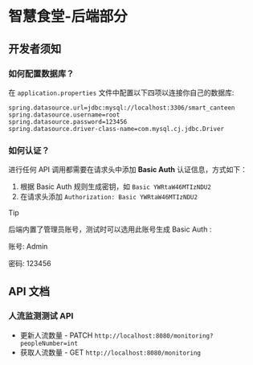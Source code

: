 # 智慧食堂-后端部分

## 开发者须知

### 如何配置数据库？

在 `application.properties` 文件中配置以下四项以连接你自己的数据库:

```properties
spring.datasource.url=jdbc:mysql://localhost:3306/smart_canteen
spring.datasource.username=root
spring.datasource.password=123456
spring.datasource.driver-class-name=com.mysql.cj.jdbc.Driver
```

### 如何认证？

进行任何 API 调用都需要在请求头中添加 **Basic Auth** 认证信息，方式如下：

1. 根据 Basic Auth 规则生成密钥，如 `Basic YWRtaW46MTIzNDU2`
2. 在请求头添加 `Authorization: Basic YWRtaW46MTIzNDU2`

> [!TIP]
> 后端内置了管理员账号，测试时可以选用此账号生成 Basic Auth :
> 
> 账号: Admin
> 
> 密码: 123456

## API 文档

### 人流监测测试 API

- 更新人流数量 - PATCH `http://localhost:8080/monitoring?peopleNumber=int`
- 获取人流数量 - GET `http://localhost:8080/monitoring`